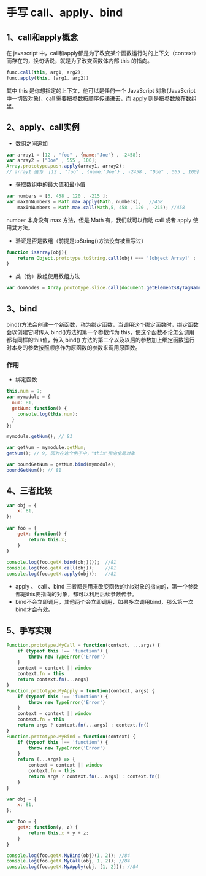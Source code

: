 # 手写 call、apply、bind
## 1、call和apply概念
在 javascript 中，call和apply都是为了改变某个函数运行时的上下文（context）而存在的，换句话说，就是为了改变函数体内部 this 的指向。
```js
func.call(this, arg1, arg2);
func.apply(this, [arg1, arg2])
```
其中 this 是你想指定的上下文，他可以是任何一个 JavaScript 对象(JavaScript 中一切皆对象)，call 需要把参数按顺序传递进去，而 apply 则是把参数放在数组里。　　
## 2、apply、call实例
* 数组之间追加
```js
var array1 = [12 , "foo" , {name:"Joe"} , -2458]; 
var array2 = ["Doe" , 555 , 100]; 
Array.prototype.push.apply(array1, array2); 
// array1 值为  [12 , "foo" , {name:"Joe"} , -2458 , "Doe" , 555 , 100] 
```
* 获取数组中的最大值和最小值
```js
var numbers = [5, 458 , 120 , -215 ]; 
var maxInNumbers = Math.max.apply(Math, numbers),   //458
    maxInNumbers = Math.max.call(Math,5, 458 , 120 , -215); //458
```
number 本身没有 max 方法，但是 Math 有，我们就可以借助 call 或者 apply 使用其方法。

* 验证是否是数组（前提是toString()方法没有被重写过）
```js
function isArray(obj){ 
    return Object.prototype.toString.call(obj) === '[object Array]' ;
}
```
* 类（伪）数组使用数组方法
```js
var domNodes = Array.prototype.slice.call(document.getElementsByTagName("*"));
```
## 3、bind
bind()方法会创建一个新函数，称为绑定函数，当调用这个绑定函数时，绑定函数会以创建它时传入 bind()方法的第一个参数作为 this，使这个函数不论怎么调用都有同样的this值，传入 bind() 方法的第二个以及以后的参数加上绑定函数运行时本身的参数按照顺序作为原函数的参数来调用原函数。
### 作用
* 绑定函数
```js
this.num = 9; 
var mymodule = {
  num: 81,
  getNum: function() { 
    console.log(this.num);
  }
};

mymodule.getNum(); // 81

var getNum = mymodule.getNum;
getNum(); // 9, 因为在这个例子中，"this"指向全局对象

var boundGetNum = getNum.bind(mymodule);
boundGetNum(); // 81
```
## 4、三者比较
```js
var obj = {
    x: 81,
};
 
var foo = {
    getX: function() {
        return this.x;
    }
}
 
console.log(foo.getX.bind(obj)());  //81
console.log(foo.getX.call(obj));    //81
console.log(foo.getX.apply(obj));   //81
```
* apply 、 call 、bind 三者都是用来改变函数的this对象的指向的，第一个参数都是this要指向的对象，都可以利用后续参数传参。
* bind不会立即调用，其他两个会立即调用，如果多次调用bind，那么第一次bind才会有效。
## 5、手写实现
```js
Function.prototype.MyCall = function(context, ...args) {
	if (typeof this !== 'function') {
		throw new TypeError('Error')
	}
	context = context || window
	context.fn = this
	return context.fn(...args)
}
Function.prototype.MyApply = function(context, args) {
	if (typeof this !== 'function') {
		throw new TypeError('Error')
	}
	context = context || window
	context.fn = this
	return args ? context.fn(...args) : context.fn()
}
Function.prototype.MyBind = function(context) {
	if (typeof this !== 'function') {
		throw new TypeError('Error')
	}
	return (...args) => {
		context = context || window
		context.fn = this
		return args ? context.fn(...args) : context.fn()
	}
}

var obj = {
	x: 81,
};

var foo = {
	getX: function(y, z) {
		return this.x + y + z;
	}
}

console.log(foo.getX.MyBind(obj)(1, 2)); //84
console.log(foo.getX.MyCall(obj, 1, 2)); //84
console.log(foo.getX.MyApply(obj, [1, 2])); //84
```